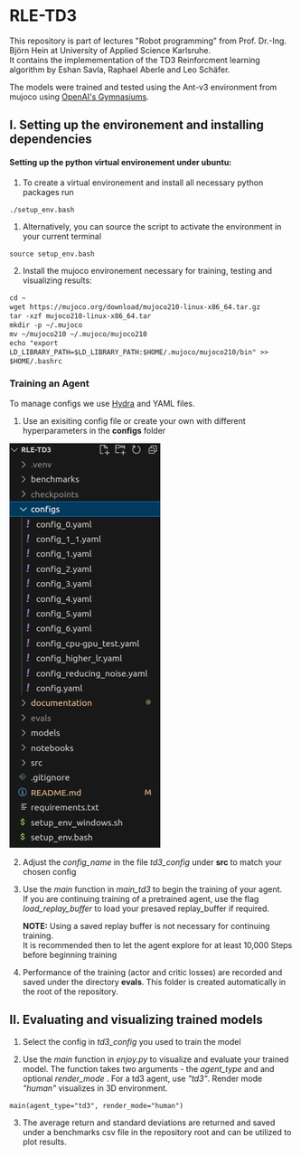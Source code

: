 # RLE-TD3
This repository is part of lectures "Robot programming" from Prof. Dr.-Ing. Björn Hein at University of Applied Science Karlsruhe. <br>
It contains the implemementation of the TD3 Reinforcment learning algorithm by Eshan Savla, Raphael Aberle and Leo Schäfer. <br>


The models were trained and tested using the Ant-v3 environment from mujoco using [OpenAI's Gymnasiums](https://gymnasium.farama.org/index.html).

## I. Setting up the environement and installing dependencies

#### Setting up the python virtual environement under ubuntu:
1. To create a virtual environement and install all necessary python packages run
```
./setup_env.bash
```

1. Alternatively, you can source the script to activate the environment in your current terminal
```
source setup_env.bash
```
2. Install the mujoco environement necessary for training, testing and visualizing results:
```
cd ~
wget https://mujoco.org/download/mujoco210-linux-x86_64.tar.gz
tar -xzf mujoco210-linux-x86_64.tar
mkdir -p ~/.mujoco
mv ~/mujoco210 ~/.mujoco/mujoco210
echo "export LD_LIBRARY_PATH=$LD_LIBRARY_PATH:$HOME/.mujoco/mujoco210/bin" >> $HOME/.bashrc
```

### Training an Agent
To manage configs we use [Hydra](https://hydra.cc/) and YAML files.

1. Use an exisiting config file or create your own with different hyperparameters in the **configs** folder

![Alt text](./documentation/images/Workflow_structure_overview.png)

2. Adjust the *config_name* in the file *td3_config* under **src** to match your chosen config

3. Use the *main* function in *main_td3* to begin the training of your agent. <br> If you are continuing training of a pretrained agent, use the flag *load_replay_buffer* to load your presaved replay_buffer if required.

    **NOTE:** Using a saved replay buffer is not necessary for continuing training. <br> It is recommended then to let the agent explore for at least 10,000 Steps before beginning training

1. Performance of the training (actor and critic losses) are recorded and saved under the directory **evals**. This folder is created automatically in the root of the repository.

## II. Evaluating and visualizing trained models

1. Select the config in *td3_config* you used to train the model

2. Use the *main* function in *enjoy.py* to visualize and evaluate your trained model. The function takes two arguments - the *agent_type* and and optional *render_mode* . For a td3 agent, use *"td3"*. Render mode *"human"* visualizes in 3D environment.

```
main(agent_type="td3", render_mode="human")
```

3. The average return and standard deviations are returned and saved under a benchmarks csv file in the repository root and can be utilized to plot results.
